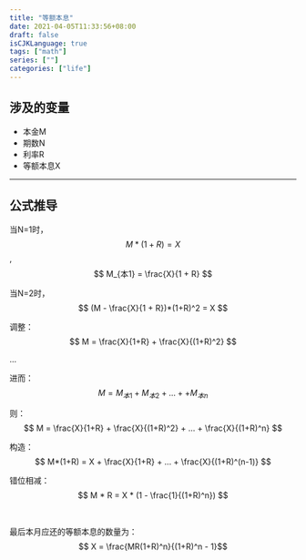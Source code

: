 ```yaml
---
title: "等额本息"
date: 2021-04-05T11:33:56+08:00
draft: false
isCJKLanguage: true
tags: ["math"]
series: [""]
categories: ["life"]
---
```



## 涉及的变量
+ 本金M
+ 期数N
+ 利率R
+ 等额本息X

---

## 公式推导

当N=1时，  $$ M*(1+R) = X $$ ,    $$ M_{本1} = \frac{X}{1 + R} $$

当N=2时， $$ (M - \frac{X}{1 + R})*(1+R)^2 = X $$ 

调整： $$ M = \frac{X}{1+R} + \frac{X}{(1+R)^2} $$

...

进而： $$ M = M_{本1} + M_{本2} + ... ++ M_{本n} $$

则： $$ M = \frac{X}{1+R} + \frac{X}{(1+R)^2}  + ... + \frac{X}{(1+R)^n}  $$

构造： $$ M*(1+R) = X + \frac{X}{1+R} + ... + \frac{X}{(1+R)^(n-1)} $$

错位相减： $$ M * R = X * (1 - \frac{1}{(1+R)^n}) $$

<br/>

最后本月应还的等额本息的数量为： $$ X = \frac{MR(1+R)^n}{(1+R)^n - 1}$$
